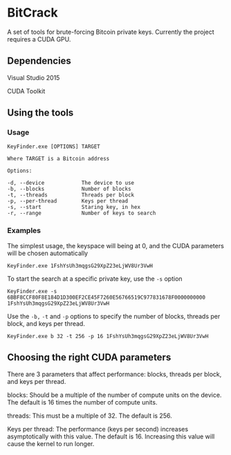 # BitCrack

A set of tools for brute-forcing Bitcoin private keys. Currently the project requires a CUDA GPU.


## Dependencies

Visual Studio 2015

CUDA Toolkit



## Using the tools

### Usage
```
KeyFinder.exe [OPTIONS] TARGET

Where TARGET is a Bitcoin address

Options:

-d, --device            The device to use
-b, --blocks            Number of blocks
-t, --threads           Threads per block
-p, --per-thread        Keys per thread
-s, --start             Staring key, in hex
-r, --range             Number of keys to search
```

### Examples


The simplest usage, the keyspace will being at 0, and the CUDA parameters will be chosen automatically
```
KeyFinder.exe 1FshYsUh3mqgsG29XpZ23eLjWV8Ur3VwH
```

To start the search at a specific private key, use the `-s` option

```
KeyFinder.exe -s 6BBF8CCF80F8E184D1D300EF2CE45F7260E56766519C977831678F0000000000 1FshYsUh3mqgsG29XpZ23eLjWV8Ur3VwH
```


Use the `-b,` `-t` and `-p` options to specify the number of blocks, threads per block, and keys per thread.
```
KeyFinder.exe b 32 -t 256 -p 16 1FshYsUh3mqgsG29XpZ23eLjWV8Ur3VwH
```



## Choosing the right CUDA parameters

There are 3 parameters that affect performance: blocks, threads per block, and keys per thread.


blocks: Should be a multiple of the number of compute units on the device. The default is 16 times the number of compute units.

threads: This must be a multiple of 32. The default is 256.

Keys per thread: The performance (keys per second) increases asymptotically with this value. The default is 16. Increasing this value will cause the kernel to run longer.